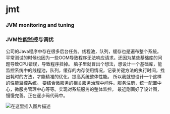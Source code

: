 # jmt
### JVM monitoring and tuning
### JVM性能监控与调优

公司的Java程序中存在很多后台任务。线程池，队列，缓存也是遍布整个系统。平常测试的时候也因为一些OOM导致程序无法响应请求。还因为某些基础库的问题导致CPU错误，导致程序挂掉。
脑子里就冒出个想法，想设计一个基础库，能监控系统中的线程池，队列，缓存的内存使用情况，记录关键方法的执行时间，找出耗时的方法，才能精准的优化，提高系统整体性能。
所以我就想设计一个这样的性能监控系统。
要结合微服务的相关服务治理中间件。服务注册，统一配置中心，微服务管理中心等等。实现对系统服务的整体监控。
最近刚画好了设计图，慢慢完善。正在逐步码代码中。


![在这里插入图片描述](https://img-blog.csdnimg.cn/20200531212802813.jpg?x-oss-process=image/watermark,type_ZmFuZ3poZW5naGVpdGk,shadow_10,text_aHR0cHM6Ly9ibG9nLmNzZG4ubmV0L0F4ZWxhMzBX,size_16,color_FFFFFF,t_70#pic_center)